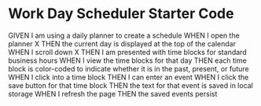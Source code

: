 # Work Day Scheduler Starter Code

GIVEN I am using a daily planner to create a schedule
WHEN I open the planner
X THEN the current day is displayed at the top of the calendar
WHEN I scroll down
X THEN I am presented with time blocks for standard business hours
WHEN I view the time blocks for that day
THEN each time block is color-coded to indicate whether it is in the past, present, or future
WHEN I click into a time block
THEN I can enter an event
WHEN I click the save button for that time block
THEN the text for that event is saved in local storage
WHEN I refresh the page
THEN the saved events persist
